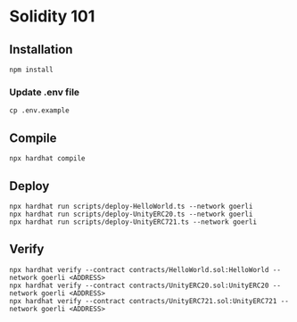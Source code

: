 
# Solidity 101

## Installation
  
```
npm install
```
 
### Update .env file

```
cp .env.example
```

## Compile

```
npx hardhat compile
```  

## Deploy

```
npx hardhat run scripts/deploy-HelloWorld.ts --network goerli
npx hardhat run scripts/deploy-UnityERC20.ts --network goerli
npx hardhat run scripts/deploy-UnityERC721.ts --network goerli
```

## Verify
  
```
npx hardhat verify --contract contracts/HelloWorld.sol:HelloWorld --network goerli <ADDRESS>
npx hardhat verify --contract contracts/UnityERC20.sol:UnityERC20 --network goerli <ADDRESS>
npx hardhat verify --contract contracts/UnityERC721.sol:UnityERC721 --network goerli <ADDRESS>
```
